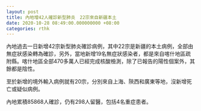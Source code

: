```yaml
---
layout: post
title: 內地增42人確診新型肺炎　22宗來自新疆本土
date: 2020-10-28 08:49:00.000000000 +08:00
categories: rthk
---
```


內地過去一日新增42宗新型肺炎確診病例，其中22宗是新疆的本土病例，全部由無症狀感染轉為確診，另外，當地新增19名無症狀感染者，都是來自喀什地區疏附縣。喀什地區全部470多萬人已經完成核酸檢測，除了已報告的陽性個案外，其餘都是陰性。

至於新增的境外輸入病例就有20宗，分別來自上海、陝西和廣東等地，沒新增死亡或疑似病例。

內地累積85868人確診，仍有298人留醫，包括4名重症患者。
